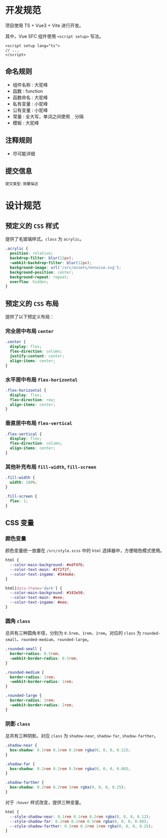 # 开发规范

项目使用 TS + Vue3 + Vite 进行开发。

其中，Vue SFC 组件使用 `<script setup>` 写法。

```vue
<script setup lang="ts">
// ...
</script>
```

## 命名规则

- 组件名称 : 大驼峰
- 函数 : function
- 函数命名 : 大驼峰
- 私有变量 : 小驼峰
- 公有变量 : 小驼峰
- 常量 : 全大写，单词之间使用 `_` 分隔
- 模板 : 大驼峰

## 注释规则

- 尽可能详细

## 提交信息

`提交类型`: `简要描述`

# 设计规范

## 预定义的 `CSS` 样式

提供了毛玻璃样式。`class` 为 `acrylic`。

```scss
.acrylic {
  position: relative;
  backdrop-filter: blur(12px);
  -webkit-backdrop-filter: blur(12px);
  background-image: url('/src/assets/nnnoise.svg');
  background-position: center;
  background-repeat: repeat;
  overflow: hidden;
}
```

## 预定义的 `CSS` 布局

提供了以下预定义布局：

### 完全居中布局 `center`

```scss
.center {
  display: flex;
  flex-direction: column;
  justify-content: center;
  align-items: center;
}
```

### 水平居中布局 `flex-horizontal`

```scss
.flex-horizontal {
  display: flex;
  flex-direction: row;
  align-items: center;
}
```

### 垂直居中布局 `flex-vertical`

```scss
.flex-vertical {
  display: flex;
  flex-direction: column;
  align-items: center;
}
```

### 其他补充布局 `fill-width`, `fill-screen`

```scss
.fill-width {
  width: 100%;
}

.fill-screen {
  flex: 1;
}
```

## CSS 变量

### 颜色变量

颜色变量统一放置在 `/src/style.scss` 中的 `html` 选择器中，方便暗色模式使用。

```scss
html {
  --color-main-background: #edf4fb;
  --color-text-main: #2f2f2f;
  --color-text-ingame: #344a6e;
}

html[data-theme='dark'] {
  --color-main-background: #343e50;
  --color-text-main: #eee;
  --color-text-ingame: #eee;
}
```

### 圆角 `class`

总共有三种圆角半径，分别为 `0.5rem`、`1rem`、`2rem`。对应的 `class` 为 `rounded-small`、`rounded-medium`、`rounded-large`。

```scss
.rounded-small {
  border-radius: 0.5rem;
  -webkit-border-radius: 0.5rem;
}

.rounded-medium {
  border-radius: 1rem;
  -webkit-border-radius: 1rem;
}

.rounded-large {
  border-radius: 2rem;
  -webkit-border-radius: 2rem;
}
```

### 阴影 `class`

总共有三种阴影。对应 `class` 为 `shadow-near`, `shadow-far`, `shadow-farther`。

```scss
.shadow-near {
  box-shadow: 0.1rem 0.1rem 0.2rem rgba(0, 0, 0, 0.12);
}

.shadow-far {
  box-shadow: 0.2rem 0.2rem 0.5rem rgba(0, 0, 0, 0.08);
}

.shadow-farther {
  box-shadow: 0.2rem 0.2rem 1rem rgba(0, 0, 0, 0.25);
}
```

对于 `:hover` 样式改变，提供三种变量。

```scss
html {
  --style-shadow-near: 0.1rem 0.1rem 0.2rem rgba(0, 0, 0, 0.12);
  --style-shadow-far: 0.2rem 0.2rem 0.5rem rgba(0, 0, 0, 0.08);
  --style-shadow-farther: 0.2rem 0.2rem 1rem rgba(0, 0, 0, 0.25);
}
```
